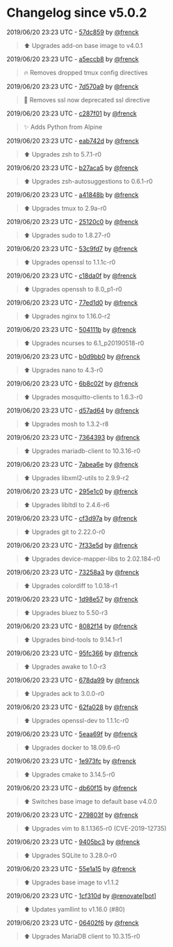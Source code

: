 # Changelog since v5.0.2

2019/06/20 23:23 UTC - [57dc859](https://github.com/hassio-addons/addon-ssh/commit/57dc8592631c7232ee517890d566be232f894cef) by [@frenck](https://github.com/frenck)
> :arrow_up: Upgrades add-on base image to v4.0.1 

2019/06/20 23:23 UTC - [a5eccb8](https://github.com/hassio-addons/addon-ssh/commit/a5eccb88566f5c6b2e2b8cebc081c45751641865) by [@frenck](https://github.com/frenck)
> :fire: Removes dropped tmux config directives 

2019/06/20 23:23 UTC - [7d570a9](https://github.com/hassio-addons/addon-ssh/commit/7d570a902c20fb7c448558d9ad18dbf0a2a4028d) by [@frenck](https://github.com/frenck)
> :hammer: Removes ssl now deprecated ssl directive 

2019/06/20 23:23 UTC - [c287f01](https://github.com/hassio-addons/addon-ssh/commit/c287f01c4c5a5753c5e164f6c86ce746e068fbb9) by [@frenck](https://github.com/frenck)
> :sparkles: Adds Python from Alpine 

2019/06/20 23:23 UTC - [eab742d](https://github.com/hassio-addons/addon-ssh/commit/eab742d3f92d463825f191cbf11a1aa045f5e7a7) by [@frenck](https://github.com/frenck)
> :arrow_up: Upgrades zsh to 5.7.1-r0 

2019/06/20 23:23 UTC - [b27aca5](https://github.com/hassio-addons/addon-ssh/commit/b27aca5b3eec106f52567f249813a7d8b0a9549c) by [@frenck](https://github.com/frenck)
> :arrow_up: Upgrades zsh-autosuggestions to 0.6.1-r0 

2019/06/20 23:23 UTC - [a41848b](https://github.com/hassio-addons/addon-ssh/commit/a41848ba15b1a26b6a7f2f23e81b8e936eafef23) by [@frenck](https://github.com/frenck)
> :arrow_up: Upgrades tmux to 2.9a-r0 

2019/06/20 23:23 UTC - [25120c0](https://github.com/hassio-addons/addon-ssh/commit/25120c02b8165b2c71641dd67368ee24f98b1462) by [@frenck](https://github.com/frenck)
> :arrow_up: Upgrades sudo to 1.8.27-r0 

2019/06/20 23:23 UTC - [53c9fd7](https://github.com/hassio-addons/addon-ssh/commit/53c9fd74c11a792f2fc31414f7e87180122e98ad) by [@frenck](https://github.com/frenck)
> :arrow_up: Upgrades openssl to 1.1.1c-r0 

2019/06/20 23:23 UTC - [c18da0f](https://github.com/hassio-addons/addon-ssh/commit/c18da0f5fd0ace8c54baebc47f4779cd8ae1c675) by [@frenck](https://github.com/frenck)
> :arrow_up: Upgrades openssh to 8.0_p1-r0 

2019/06/20 23:23 UTC - [77ed1d0](https://github.com/hassio-addons/addon-ssh/commit/77ed1d0388e8ee8062342b36260d3182c29afbe7) by [@frenck](https://github.com/frenck)
> :arrow_up: Upgrades nginx to 1.16.0-r2 

2019/06/20 23:23 UTC - [504111b](https://github.com/hassio-addons/addon-ssh/commit/504111b1bf6b16439fefa09153aa8d5e5c237842) by [@frenck](https://github.com/frenck)
> :arrow_up: Upgrades ncurses to 6.1_p20190518-r0 

2019/06/20 23:23 UTC - [b0d9bb0](https://github.com/hassio-addons/addon-ssh/commit/b0d9bb081880298758fa22061d7b829fa94bdcc9) by [@frenck](https://github.com/frenck)
> :arrow_up: Upgrades nano to 4.3-r0 

2019/06/20 23:23 UTC - [6b8c02f](https://github.com/hassio-addons/addon-ssh/commit/6b8c02f37b472c396b56492e2d0fc740b37bd659) by [@frenck](https://github.com/frenck)
> :arrow_up: Upgrades mosquitto-clients to 1.6.3-r0 

2019/06/20 23:23 UTC - [d57ad64](https://github.com/hassio-addons/addon-ssh/commit/d57ad643a620e042a0a1d70deed71c50a524ab37) by [@frenck](https://github.com/frenck)
> :arrow_up: Upgrades mosh to 1.3.2-r8 

2019/06/20 23:23 UTC - [7364393](https://github.com/hassio-addons/addon-ssh/commit/7364393f376c64836cca50bdff2911eeb5942808) by [@frenck](https://github.com/frenck)
> :arrow_up: Upgrades mariadb-client to 10.3.16-r0 

2019/06/20 23:23 UTC - [7abea6e](https://github.com/hassio-addons/addon-ssh/commit/7abea6e7901864c2c7063b68472750fdbf8383fe) by [@frenck](https://github.com/frenck)
> :arrow_up: Upgrades libxml2-utils to 2.9.9-r2 

2019/06/20 23:23 UTC - [295e1c0](https://github.com/hassio-addons/addon-ssh/commit/295e1c0da5d4b9c5a97304096f4cb9faa9beea3a) by [@frenck](https://github.com/frenck)
> :arrow_up: Upgrades libltdl to 2.4.6-r6 

2019/06/20 23:23 UTC - [cf3d97a](https://github.com/hassio-addons/addon-ssh/commit/cf3d97ac85c3a92e5ac4568e0a3f43b9c09d13f8) by [@frenck](https://github.com/frenck)
> :arrow_up: Upgrades git to 2.22.0-r0 

2019/06/20 23:23 UTC - [7f33e5d](https://github.com/hassio-addons/addon-ssh/commit/7f33e5d34418f24697899717cb99fe48caa8840d) by [@frenck](https://github.com/frenck)
> :arrow_up: Upgrades device-mapper-libs to 2.02.184-r0 

2019/06/20 23:23 UTC - [73258a3](https://github.com/hassio-addons/addon-ssh/commit/73258a39e50c5fe03a0d2da1c732d5a51acffef4) by [@frenck](https://github.com/frenck)
> :arrow_up: Upgrades colordiff to 1.0.18-r1 

2019/06/20 23:23 UTC - [1d98e57](https://github.com/hassio-addons/addon-ssh/commit/1d98e57d5a9b89c3c92d26c6a967d11fbb962be4) by [@frenck](https://github.com/frenck)
> :arrow_up: Upgrades bluez to 5.50-r3 

2019/06/20 23:23 UTC - [8082f14](https://github.com/hassio-addons/addon-ssh/commit/8082f14c0d687f8065f8457cae405845d3edf61c) by [@frenck](https://github.com/frenck)
> :arrow_up: Upgrades bind-tools to 9.14.1-r1 

2019/06/20 23:23 UTC - [95fc366](https://github.com/hassio-addons/addon-ssh/commit/95fc3666a5871235666016f041b105ca26b42406) by [@frenck](https://github.com/frenck)
> :arrow_up: Upgrades awake to 1.0-r3 

2019/06/20 23:23 UTC - [678da99](https://github.com/hassio-addons/addon-ssh/commit/678da99c0a2bb8b940181fe8cfbb1ae6c7f9ed09) by [@frenck](https://github.com/frenck)
> :arrow_up: Upgrades ack to 3.0.0-r0 

2019/06/20 23:23 UTC - [62fa028](https://github.com/hassio-addons/addon-ssh/commit/62fa028991a143f9c711edb498b907b998c51997) by [@frenck](https://github.com/frenck)
> :arrow_up: Upgrades openssl-dev to 1.1.1c-r0 

2019/06/20 23:23 UTC - [5eaa69f](https://github.com/hassio-addons/addon-ssh/commit/5eaa69fb87e12229077d66f46a52003aef43cdb9) by [@frenck](https://github.com/frenck)
> :arrow_up: Upgrades docker to 18.09.6-r0 

2019/06/20 23:23 UTC - [1e973fc](https://github.com/hassio-addons/addon-ssh/commit/1e973fc9a209622da7035603e5fb48ea8c2634dd) by [@frenck](https://github.com/frenck)
> :arrow_up: Upgrades cmake to 3.14.5-r0 

2019/06/20 23:23 UTC - [db60f15](https://github.com/hassio-addons/addon-ssh/commit/db60f15999851a5ccff4e467f84eaa1d33771ea5) by [@frenck](https://github.com/frenck)
> :arrow_up: Switches base image to default base v4.0.0 

2019/06/20 23:23 UTC - [279803f](https://github.com/hassio-addons/addon-ssh/commit/279803f88ca41bf5e8204dc5b1e9eb7a914f2e1b) by [@frenck](https://github.com/frenck)
> :arrow_up: Upgrades vim to 8.1.1365-r0 (CVE-2019-12735) 

2019/06/20 23:23 UTC - [9405bc3](https://github.com/hassio-addons/addon-ssh/commit/9405bc3f693712d330f5dd3a3a42020529aad41f) by [@frenck](https://github.com/frenck)
> :arrow_up: Upgrades SQLite to 3.28.0-r0 

2019/06/20 23:23 UTC - [55e1a15](https://github.com/hassio-addons/addon-ssh/commit/55e1a155b771a203a072e57f31129913f59b466e) by [@frenck](https://github.com/frenck)
> :arrow_up: Upgrades base image to v1.1.2 

2019/06/20 23:23 UTC - [1cf310d](https://github.com/hassio-addons/addon-ssh/commit/1cf310d0ba575ae073d0d8ebe1f20f8271903ade) by [@renovate[bot]](https://github.com/apps/renovate)
> :arrow_up: Updates yamllint to v1.16.0 (#80) 

2019/06/20 23:23 UTC - [06402f6](https://github.com/hassio-addons/addon-ssh/commit/06402f6b86bf15f4eb7ed4cee45f2c3003ffe2aa) by [@frenck](https://github.com/frenck)
> :arrow_up: Upgrades MariaDB client to 10.3.15-r0 

